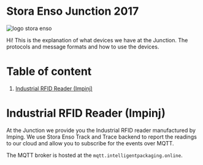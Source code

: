 # Stora Enso Junction 2017

![logo stora enso](https://res.cloudinary.com/stora-enso-oyj/image/upload/w_150/v1509270350/2RMlMCWY_1_hw4eey.jpg)

Hi! This is the explanation of what devices we have at the Junction. The protocols and message formats and how to use the devices.

# Table of content

1. [Industrial RFID Reader (Impinj)](#ndustrial-rfid-reader-impinj)


# Industrial RFID Reader (Impinj)

At the Junction we provide you the Industrial RFID reader manufactured by Imping. We use Stora Enso Track and Trace backend to report the readings to our cloud and allow you to subscribe for the events over MQTT.

The MQTT broker is hosted at the `mqtt.intelligentpackaging.online`.
